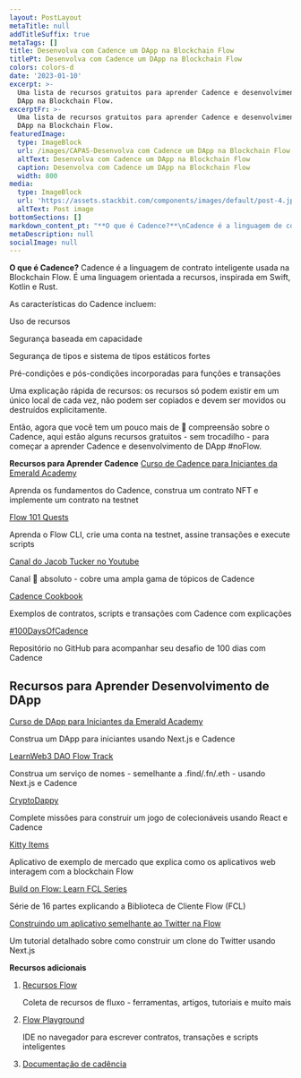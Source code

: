 ```yaml
---
layout: PostLayout
metaTitle: null
addTitleSuffix: true
metaTags: []
title: Desenvolva com Cadence um DApp na Blockchain Flow
titlePt: Desenvolva com Cadence um DApp na Blockchain Flow
colors: colors-d
date: '2023-01-10'
excerpt: >-
  Uma lista de recursos gratuitos para aprender Cadence e desenvolvimento de
  DApp na Blockchain Flow.
excerptFr: >-
  Uma lista de recursos gratuitos para aprender Cadence e desenvolvimento de
  DApp na Blockchain Flow.
featuredImage:
  type: ImageBlock
  url: /images/CAPAS-Desenvolva com Cadence um DApp na Blockchain Flow.png
  altText: Desenvolva com Cadence um DApp na Blockchain Flow
  caption: Desenvolva com Cadence um DApp na Blockchain Flow
  width: 800
media:
  type: ImageBlock
  url: 'https://assets.stackbit.com/components/images/default/post-4.jpeg'
  altText: Post image
bottomSections: []
markdown_content_pt: "**O que é Cadence?**\nCadence é a linguagem de contrato inteligente usada na Blockchain Flow. É uma linguagem orientada a recursos, inspirada em Swift, Kotlin e Rust.\n\nAs características do Cadence incluem:\n\nUso de recursos\n\nSegurança baseada em capacidade\n\nSegurança de tipos e sistema de tipos estáticos fortes\n\nPré-condições e pós-condições incorporadas para funções e transações\n\nUma explicação rápida de recursos: os recursos só podem existir em um único local de cada vez, não podem ser copiados e devem ser movidos ou destruídos explicitamente.\n\nEntão, agora que você tem um pouco mais de \U0001F90F compreensão sobre o Cadence, aqui estão alguns recursos gratuitos - sem trocadilho - para começar a aprender Cadence e desenvolvimento de DApp #noFlow.\n\n**Recursos para Aprender Cadence**\n[Curso de Cadence para Iniciantes da Emerald Academy](https://github.com/emerald-dao/beginner-cadence-course)\n\nAprenda os fundamentos do Cadence, construa um contrato NFT e implemente um contrato na testnet\n\n[Flow 101 Quests](https://github.com/onflow/flow-101-quest)\n\nAprenda o Flow CLI, crie uma conta na testnet, assine transações e execute scripts\n\n[Canal do Jacob Tucker no Youtube](https://www.youtube.com/@jacobtucker8438)\n\nCanal \U0001F48E absoluto - cobre uma ampla gama de tópicos de Cadence\n\n[Cadence Cookbook](https://cookbook.onflow.org/)\n\nExemplos de contratos, scripts e transações com Cadence com explicações\n\n[#100DaysOfCadence](https://github.com/AmethystCodes/100-days-of-cadence)\n\nRepositório no GitHub para acompanhar seu desafio de 100 dias com Cadence\n\n## **Recursos para Aprender Desenvolvimento de DApp**\n\n\n[Curso de DApp para Iniciantes da Emerald Academy](https://github.com/emerald-dao/beginner-dapp-course/fork)\n\nConstrua um DApp para iniciantes usando Next.js e Cadence\n\n[LearnWeb3 DAO Flow Track](https://learnweb3.io/courses/18f86037-e600-4933-aa8e-375f26055d53/lessons)\n\nConstrua um serviço de nomes - semelhante a .find/.fn/.eth - usando Next.js e Cadence\n\n[CryptoDappy](https://www.cryptodappy.com/)\n\nComplete missões para construir um jogo de colecionáveis usando React e Cadence\n\n[Kitty Items](https://developers.flow.com/learn/kitty-items/index)\n\nAplicativo de exemplo de mercado que explica como os aplicativos web interagem com a blockchain Flow\n\n[Build on Flow: Learn FCL Series](https://dev.to/onflow/build-on-flow-learn-fcl-introduction-51bp)\n\nSérie de 16 partes explicando a Biblioteca de Cliente Flow (FCL)\n\n[Construindo um aplicativo semelhante ao Twitter na Flow](https://hackmd.io/@andrea-muttoni/web3-twitter)\n\nUm tutorial detalhado sobre como construir um clone do Twitter usando Next.js\n\n**Recursos adicionais**\n\n1.  [Recursos Flow](https://github.com/ph0ph0/Get-The-Flow-Down)\n\n    Coleta de recursos de fluxo - ferramentas, artigos, tutoriais e muito mais\n\n2.  [Flow Playground](https://play.flow.com/)\n\n    IDE no navegador para escrever contratos, transações e scripts inteligentes\n\n3.  [Documentação de cadência](https://developers.flow.com/cadence/language)\n\n"
metaDescription: null
socialImage: null
---
```

**O que é Cadence?**
Cadence é a linguagem de contrato inteligente usada na Blockchain Flow. É uma linguagem orientada a recursos, inspirada em Swift, Kotlin e Rust.

As características do Cadence incluem:

Uso de recursos

Segurança baseada em capacidade

Segurança de tipos e sistema de tipos estáticos fortes

Pré-condições e pós-condições incorporadas para funções e transações

Uma explicação rápida de recursos: os recursos só podem existir em um único local de cada vez, não podem ser copiados e devem ser movidos ou destruídos explicitamente.

Então, agora que você tem um pouco mais de 🤏 compreensão sobre o Cadence, aqui estão alguns recursos gratuitos - sem trocadilho - para começar a aprender Cadence e desenvolvimento de DApp #noFlow.

**Recursos para Aprender Cadence**
[Curso de Cadence para Iniciantes da Emerald Academy](https://github.com/emerald-dao/beginner-cadence-course)

Aprenda os fundamentos do Cadence, construa um contrato NFT e implemente um contrato na testnet

[Flow 101 Quests](https://github.com/onflow/flow-101-quest)

Aprenda o Flow CLI, crie uma conta na testnet, assine transações e execute scripts

[Canal do Jacob Tucker no Youtube](https://www.youtube.com/@jacobtucker8438)

Canal 💎 absoluto - cobre uma ampla gama de tópicos de Cadence

[Cadence Cookbook](https://cookbook.onflow.org/)

Exemplos de contratos, scripts e transações com Cadence com explicações

[#100DaysOfCadence](https://github.com/AmethystCodes/100-days-of-cadence)

Repositório no GitHub para acompanhar seu desafio de 100 dias com Cadence

## **Recursos para Aprender Desenvolvimento de DApp**

[Curso de DApp para Iniciantes da Emerald Academy](https://github.com/emerald-dao/beginner-dapp-course/fork)

Construa um DApp para iniciantes usando Next.js e Cadence

[LearnWeb3 DAO Flow Track](https://learnweb3.io/courses/18f86037-e600-4933-aa8e-375f26055d53/lessons)

Construa um serviço de nomes - semelhante a .find/.fn/.eth - usando Next.js e Cadence

[CryptoDappy](https://www.cryptodappy.com/)

Complete missões para construir um jogo de colecionáveis usando React e Cadence

[Kitty Items](https://developers.flow.com/learn/kitty-items/index)

Aplicativo de exemplo de mercado que explica como os aplicativos web interagem com a blockchain Flow

[Build on Flow: Learn FCL Series](https://dev.to/onflow/build-on-flow-learn-fcl-introduction-51bp)

Série de 16 partes explicando a Biblioteca de Cliente Flow (FCL)

[Construindo um aplicativo semelhante ao Twitter na Flow](https://hackmd.io/@andrea-muttoni/web3-twitter)

Um tutorial detalhado sobre como construir um clone do Twitter usando Next.js

**Recursos adicionais**

1.  [Recursos Flow](https://github.com/ph0ph0/Get-The-Flow-Down)

    Coleta de recursos de fluxo - ferramentas, artigos, tutoriais e muito mais

2.  [Flow Playground](https://play.flow.com/)

    IDE no navegador para escrever contratos, transações e scripts inteligentes

3.  [Documentação de cadência](https://developers.flow.com/cadence/language)
